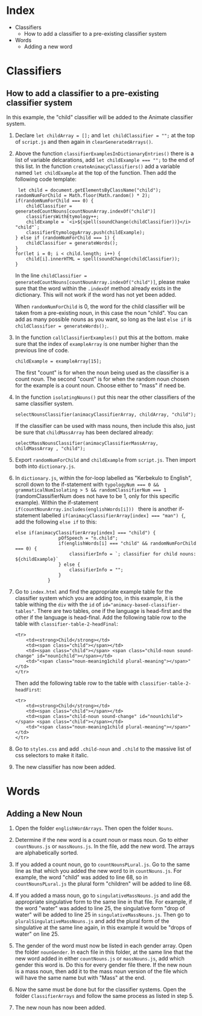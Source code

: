 # Index

- Classifiers
  - How to add a classifier to a pre-existing classifier system
- Words
  - Adding a new word

# Classifiers

## How to add a classifier to a pre-existing classifier system

In this example, the "child" classifier will be added to the Animate classifier system.

1. Declare `let childArray = [];` and `let childClassifier = "";` at the top of `script.js` and then again in `clearGeneratedArrays()`.

2. Above the function `classifierExamplesInDictionaryEntries()` there is a list of variable delcarations, add `let childExample === "";` to the end of this list. In the function `createAnimacyClassifiers()` add a variable named `let childExample` at the top of the function. Then add the following code template:

   ```
    let child = document.getElementsByClassName("child");
   randomNumForChild = Math.floor(Math.random() * 2);
   if(randomNumForChild === 0) {
       childClassifier = generatedCountNouns[countNounArray.indexOf("child")]
       classifiersWithEtymology++;
       childExample = `<i>${spell(soundChange(childClassifier))}</i> "child"`;
       classifierEtymologyArray.push(childExample);
   } else if (randomNumForChild === 1) {
       childClassifier = generateWords();
   }
   for(let i = 0; i < child.length; i++) {
       child[i].innerHTML = spell(soundChange(childClassifier));
   }
   ```

   In the line `childClassifier = generatedCountNouns[countNounArray.indexOf("child")]`, please make sure that the word within the `.indexOf` method already exists in the dictionary. This will not work if the word has not yet been added.

   When `randomNumForChild` is 0, the word for the child classifier will be taken from a pre-existing noun, in this case the noun "child". You can add as many possible nouns as you want, so long as the last `else if` is `childClassifier = generateWords();`.

3. In the function `callClassifierExamples()` put this at the bottom. make sure that the index of `exampleArray` is one number higher than the previous line of code.

   ```classifierExamplesInDictionaryEntries("child", childArray, "count", "count");
   childExample = exampleArray[15];
   ```

   The first "count" is for when the noun being used as the classifier is a count noun. The second "count" is for when the random noun chosen for the example is a count noun. Choose either to "mass" if need be.

4. In the function `isolatingNouns()` put this near the other classifiers of the same classifier system.

   ```
   selectNounsClassifier(animacyClassifierArray, childArray, "child");
   ```

   If the classifier can be used with mass nouns, then include this also, just be sure that `childMassArray` has been declared already:

   ```
   selectMassNounsClassifier(animacyClassifierMassArray, childMassArray , "child");
   ```

5. Export `randomNumForChild` and `childExample` from `script.js`. Then import both into `dictionary.js`.

6. In `dictionary.js`, within the for-loop labelled as "Kerbekulo to English", scroll down to the if-statement with `typologyNum === 0 && grammaticalNumIsolating > 5 && randomClassifierNum === 1` (randomClassifierNum does not have to be 1, only for this specific example). Within the if-statement `if(countNounArray.includes(englishWords[i])) ` there is another if-statement labelled `if(animacyClassifierArray[index] === "man") {`, add the following `else if` to this:

   ```
   else if(animacyClassifierArray[index] === "child") {
                   pOfSpeech = "n.child";
                   if(englishWords[i] === "child" && randomNumForChild === 0) {
                       classifierInfo = `; classifier for child nouns: ${childExample}`
                   } else {
                       classifierInfo = "";
                   }
               }
   ```

7. Go to `index.html` and find the appropriate example table for the classifier system which you are adding too, in this example, it is the table withing the `div` with the `id` of `id="animacy-based-classifier-tables"`. There are two tables, one if the language is head-first and the other if the language is head-final. Add the following table row to the table with `classifier-table-2-headFinal`:

   ```
   <tr>
       <td><strong>Child</strong></td>
       <td><span class="child"></span></td>
       <td><span class="child"></span> <span class="child-noun sound-change" id="noun1child"></span></td>
       <td>"<span class="noun-meaning1child plural-meaning"></span>"</td>
   </tr>
   ```

   Then add the following table row to the table with `classifier-table-2-headFirst`:

   ```
   <tr>
       <td><strong>Child</strong></td>
       <td><span class="child"></span></td>
       <td><span class="child-noun sound-change" id="noun1child"></span> <span class="child"></span></td>
       <td>"<span class="noun-meaning1child plural-meaning"></span>"</td>
   </tr>
   ```

8. Go to `styles.css` and add `.child-noun` and `.child` to the massive list of css selectors to make it italic.

9. The new classifier has now been added.

# Words

## Adding a New Noun

1. Open the folder `englishWordArrays`. Then open the folder `Nouns`.

2. Determine if the new word is a count noun or mass noun. Go to either `countNouns.js` or `massNouns.js`. In the file, add the new word. The arrays are alphabetically sorted.

3. If you added a count noun, go to `countNounsPLural.js`. Go to the same line as that which you added the new word to in `countNouns.js`. For example, the word "child" was added to line 68, so in `countNounsPLural.js` the plural form "children" will be added to line 68.

4. If you added a mass noun, go to `singulativeMassNouns.js` and add the appropriate singulative form to the same line in that file. For example, if the word "water" was added to line 25, the singulative form "drop of water" will be added to line 25 in `singulativeMassNouns.js`. Then go to `pluralSingulativeMassNouns.js` and add the plural form of the singulative at the same line again, in this example it would be "drops of water" on line 25.

5. The gender of the word must now be listed in each gender array. Open the folder `nounGender`. In each file in this folder, at the same line that the new word added in either `countNouns.js` or `massNouns.js`, add which gender this word is. Do this for every gender file there. If the new noun is a mass noun, then add it to the mass noun version of the file which will have the same name but with "Mass" at the end.

6. Now the same must be done but for the classifier systems. Open the folder `ClassifierArrays` and follow the same process as listed in step 5.

7. The new noun has now been added.
